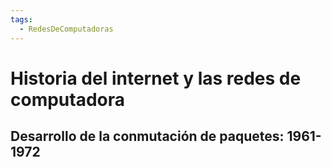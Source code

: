 ```yaml
---
tags:
  - RedesDeComputadoras
---
```

# Historia del internet y las redes de computadora

## Desarrollo de la conmutación de paquetes: 1961-1972

